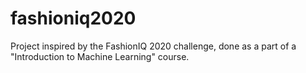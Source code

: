 # fashioniq2020
Project inspired by the FashionIQ 2020 challenge, done as a part of a "Introduction to Machine Learning" course.
